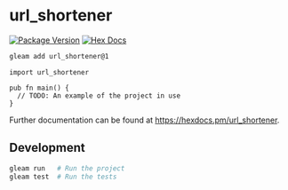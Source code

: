 # url_shortener

[![Package Version](https://img.shields.io/hexpm/v/url_shortener)](https://hex.pm/packages/url_shortener)
[![Hex Docs](https://img.shields.io/badge/hex-docs-ffaff3)](https://hexdocs.pm/url_shortener/)

```sh
gleam add url_shortener@1
```
```gleam
import url_shortener

pub fn main() {
  // TODO: An example of the project in use
}
```

Further documentation can be found at <https://hexdocs.pm/url_shortener>.

## Development

```sh
gleam run   # Run the project
gleam test  # Run the tests
```
